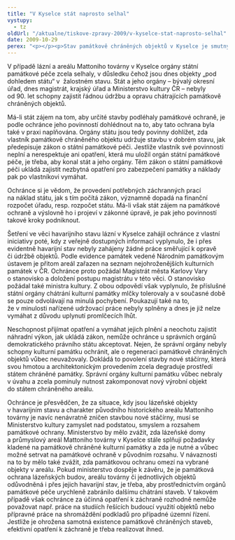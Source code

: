 ```yaml
---
title: "V Kyselce stát naprosto selhal"
vystupy:
  - tz
oldUrl: "/aktualne/tiskove-zpravy-2009/v-kyselce-stat-naprosto-selhal"
date: 2009-10-29
perex: "<p></p><p>Stav památkově chráněných objektů v Kyselce je smutným dokladem toho, jak mohou dopadnout památkově chráněné stavby, přidá-li se k nečinnosti vlastníka i nečinnost státu a jeho orgánů.</p>"
---
```


<!-- imported from the old website -->

<p class="Normln">V případě lázní a areálu Mattoniho továrny v Kyselce orgány státní památkové péče zcela selhaly, v důsledku čehož jsou dnes objekty „pod dohledem státu“ v  žalostném stavu. Stát a jeho orgány – bývalý okresní úřad, dnes magistrát, krajský úřad a Ministerstvo kultury ČR – nebyly od 90. let schopny zajistit řádnou údržbu a opravu chátrajících památkově chráněných objektů.</p><p class="Normln">Má-li stát zájem na tom, aby určité stavby podléhaly památkové ochraně, je podle ochránce jeho povinností dohlédnout na to, aby tato ochrana byla také v praxi naplňována. Orgány státu jsou tedy povinny dohlížet, zda vlastník památkově chráněného objektu udržuje stavbu v dobrém stavu, jak předepisuje zákon o státní památkové péči. Jestliže vlastník své povinnosti neplní a nerespektuje ani opatření, která mu uložil orgán státní památkové péče, je třeba, aby konal stát a jeho orgány. Těm zákon o státní památkové péči ukládá zajistit nezbytná opatření pro zabezpečení památky a náklady pak po vlastníkovi vymáhat.</p><p class="Normln">Ochránce si je vědom, že provedení potřebných záchranných prací na náklad státu, jak s tím počítá zákon, významně dopadá na finanční rozpočet úřadu, resp. rozpočet státu. Má-li však stát zájem na památkové ochraně a výslovně ho i projeví v zákonné úpravě, je pak jeho povinností takové kroky podniknout.</p><p class="Normln">Šetření ve věci havarijního stavu lázní v Kyselce zahájil ochránce z vlastní iniciativy poté, kdy z veřejně dostupných informací vyplynulo, že i přes evidentně havarijní stav nebyly zahájeny žádné práce směřující k opravě či údržbě objektů. Podle evidence památek vedené Národním památkovým ústavem je přitom areál zařazen na seznam nejohroženějších kulturních památek v ČR. Ochránce proto požádal Magistrát města Karlovy Vary o stanovisko a doložení postupu magistrátu v této věci. O stanovisko požádal také ministra kultury. Z obou odpovědí však vyplynulo, že příslušné státní orgány chátrání kulturní památky mlčky tolerovaly a v současné době se pouze odvolávají na minulá pochybení. Poukazují také na to, že v minulosti nařízené udržovací práce nebyly splněny a dnes je již nelze vymáhat z důvodu uplynutí promlčecích lhůt.</p><p class="Normln">Neschopnost přijímat opatření a vymáhat jejich plnění a neochotu zajistit náhradní výkon, jak ukládá zákon, nemůže ochránce u správních orgánů demokratického právního státu akceptovat. Nejen, že správní orgány nebyly schopny kulturní památku ochránit, ale o regeneraci památkově chráněných objektů vůbec neuvažovaly. Dokládá to povolení stavby nové stáčírny, která svou hmotou a architektonickým provedením zcela degraduje prostředí státem chráněné památky. Správní orgány kulturní památku vůbec nebraly v úvahu a zcela pominuly nutnost zakomponovat nový výrobní objekt do státem chráněného areálu.</p><p class="Normln">Ochránce je přesvědčen, že za situace, kdy jsou lázeňské objekty v havarijním stavu a charakter původního historického areálu Mattoniho továrny je navíc nenávratně zničen stavbou nové stáčírny, musí se Ministerstvo kultury zamyslet nad podstatou, smyslem a rozsahem památkové ochrany. Ministerstvo by mělo zvážit, zda lázeňské domy a průmyslový areál Mattoniho továrny v Kyselce stále splňují požadavky kladené na památkově chráněné kulturní památky a zda je nutné a vůbec možné setrvat na památkové ochraně v původním rozsahu. V návaznosti na to by mělo také zvážit, zda památkovou ochranu omezí na vybrané objekty v areálu. Pokud ministerstvo dospěje k závěru, že je památková ochrana lázeňských budov, areálu továrny či jednotlivých objektů odůvodněná i přes jejich havarijní stav, je třeba, aby prostřednictvím orgánů památkové péče urychleně zabránilo dalšímu chátrání staveb. V takovém případě však ochránce za účinná opatření k záchraně rozhodně nemůže považovat např. práce na studiích řešících budoucí využití objektů nebo přípravné práce na shromáždění podkladů pro případné územní řízení. Jestliže je ohrožena samotná existence památkově chráněných staveb, efektivní opatření k záchraně je třeba realizovat ihned.</p>
